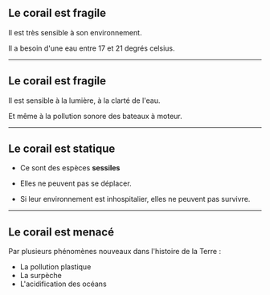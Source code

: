 ## Le corail est fragile

Il est très sensible à son environnement.

Il a besoin d'une eau entre 17 et 21 degrés celsius.

---

## Le corail est fragile

Il est sensible à la lumière, à la clarté de l'eau.

Et même à la pollution sonore des bateaux à moteur.

---

## Le corail est statique

* Ce sont des espèces **sessiles**

* Elles ne peuvent pas se déplacer.

* Si leur environnement est inhospitalier, elles ne peuvent pas survivre.

---

## Le corail est menacé

Par plusieurs phénomènes nouveaux dans l'histoire de la Terre :

* La pollution plastique
* La surpèche
* L'acidification des océans
